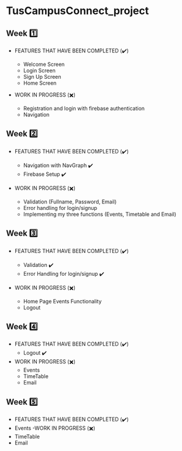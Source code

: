 # TusCampusConnect_project

## Week :one:
- FEATURES THAT HAVE BEEN COMPLETED (:heavy_check_mark:)
  - Welcome Screen
  - Login Screen
  - Sign Up Screen 
  - Home Screen

- WORK IN PROGRESS (:heavy_multiplication_x:)
  - Registration and login with firebase authentication
  - Navigation

## Week :two:
- FEATURES THAT HAVE BEEN COMPLETED (:heavy_check_mark:)
  - Navigation with NavGraph ✔️
  - Firebase Setup ✔️

- WORK IN PROGRESS (:heavy_multiplication_x:)
  - Validation (Fullname, Password, Email)
  - Error handling for login/signup
  - Implementing my three functions (Events, Timetable and Email)

## Week :three:
- FEATURES THAT HAVE BEEN COMPLETED (:heavy_check_mark:)
  - Validation ✔️
  - Error Handling for login/signup ✔️

- WORK IN PROGRESS (:heavy_multiplication_x:)
  - Home Page Events Functionality
  - Logout
 
## Week :four:
- FEATURES THAT HAVE BEEN COMPLETED (:heavy_check_mark:)
  - Logout ✔️
- WORK IN PROGRESS (:heavy_multiplication_x:)
  - Events
  - TimeTable
  - Email

## Week :five:
- FEATURES THAT HAVE BEEN COMPLETED (:heavy_check_mark:)
 - Events
-WORK IN PROGRESS (:heavy_multiplication_x:)
 - TimeTable
 - Email

 
